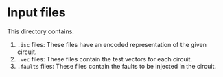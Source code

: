 
# Input files

This directory contains:

1. `.isc` files: These files have an encoded representation of the given circuit.
2. `.vec` files: These files contain the test vectors for each circuit.
3. `.faults` files: These files contain the faults to be injected in the circuit.
